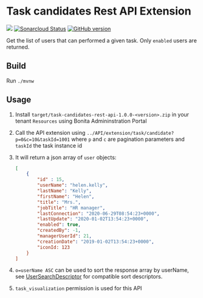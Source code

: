 # Task candidates Rest API Extension

![](https://github.com/Bonitasoft-Community/task-candidates-rest-api/workflows/Build/badge.svg)
[![Sonarcloud Status](https://sonarcloud.io/api/project_badges/measure?project=Bonitasoft-Community_task-candidates-rest-api&metric=alert_status)](https://sonarcloud.io/dashboard?id=Bonitasoft-Community_task-candidates-rest-api)
[![GitHub version](https://badge.fury.io/gh/Bonitasoft-Community%2Ftask-candidates-rest-api.svg)](https://badge.fury.io/gh/Bonitasoft-Community%2Ftask-candidates-rest-api)

Get the list of users that can performed a given task. Only `enabled` users are returned.

## Build

Run `./mvnw`

## Usage

1. Install `target/task-candidates-rest-api-1.0.0-<version>.zip` in your tenant `Resources` using Bonita Admininstration Portal
1. Call the API extension using `../API/extension/task/candidate?p=0&c=10&taskId=1001` where `p` and `c` are pagination parameters and `taskId` the task instance id
1. It will return a json array of `user` objects:
	
	```json
	[
		{
			"id" : 15,
			"userName": "helen.kelly",
			"lastName": "Kelly",
			"firstName": "Helen",
			"title": "Mrs.",
			"jobTitle": "HR manager",
			"lastConnection": "2020-06-29T08:54:23+0000",
			"lastUpdate": "2020-01-02T13:54:23+0000",
			"enabled": true,
			"createdBy": -1,
			"managerUserId": 21,
			"creationDate": "2019-01-02T13:54:23+0000",
			"iconId: 123
		}
	]
	```	
1. `o=userName ASC` can be used to sort the response array by userName, see [UserSearchDescriptor](https://documentation.bonitasoft.com/javadoc/api/7.10.5/org/bonitasoft/engine/identity/UserSearchDescriptor.html) for compatible sort descriptors.
1. `task_visualization` permission is used for this API
